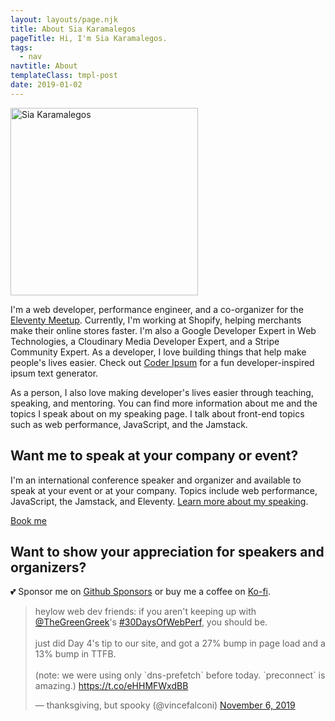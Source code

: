 ```yaml
---
layout: layouts/page.njk
title: About Sia Karamalegos
pageTitle: Hi, I'm Sia Karamalegos.
tags:
  - nav
navtitle: About
templateClass: tmpl-post
date: 2019-01-02
---
```


<section class="flow">
<img src="/img/sia_karamalegos_small.jpg" alt="Sia Karamalegos" class="headshot" height="300" width="300">

I'm a web developer, performance engineer, and a co-organizer for the [Eleventy Meetup](https://eleventymeetup.netlify.app/). Currently, I'm working at Shopify, helping merchants make their online stores faster. I'm also a Google Developer Expert in Web Technologies, a Cloudinary Media Developer Expert, and a Stripe Community Expert. As a developer, I love building things that help make people's lives easier. Check out [Coder Ipsum](https://coder-ipsum.tech/) for a fun developer-inspired ipsum text generator.

As a person, I also love making developer's lives easier through teaching, speaking, and mentoring. You can find more information about me and the topics I speak about on my speaking page. I talk about front-end topics such as web performance, JavaScript, and the Jamstack.

</section>

<!-- <section class="flow">

## Need help making your website fast?
I implement end-to-end performance management, from audits and improvements to long-term management with CI. Whether onsite or remote, I can provide training tailored for your team and project technology.

<p class="text-center">
  <a class="button button-default" href="/contact/?subject=Performance inquiry from sia.codes">Hire me</a>
</p>

</section> -->

<section class="flow">

## Want me to speak at your company or event?
I'm an international conference speaker and organizer and available to speak at your event or at your company. Topics include web performance, JavaScript, the Jamstack, and Eleventy. [Learn more about my speaking](/speaking).

<p class="text-center">
  <a class="button button-default" href="/contact/?subject=Speaking inquiry from sia.codes">Book me</a>
</p>

</section>

<section class="flow">

## Want to show your appreciation for speakers and organizers?

💕 Sponsor me on [Github Sponsors](https://github.com/sponsors/siakaramalegos) or buy me a coffee on [Ko-fi](https://ko-fi.com/siacodes).

</section>

<blockquote class="twitter-tweet"><p lang="en" dir="ltr">heylow web dev friends: if you aren&#39;t keeping up with <a href="https://twitter.com/TheGreenGreek?ref_src=twsrc%5Etfw">@TheGreenGreek</a>&#39;s <a href="https://twitter.com/hashtag/30DaysOfWebPerf?src=hash&amp;ref_src=twsrc%5Etfw">#30DaysOfWebPerf</a>, you should be.<br><br>just did Day 4&#39;s tip to our site, and got a 27% bump in page load and a 13% bump in TTFB.<br><br>(note: we were using only `dns-prefetch` before today. `preconnect` is amazing.) <a href="https://t.co/eHHMFWxdBB">https://t.co/eHHMFWxdBB</a></p>&mdash; thanksgiving, but spooky (@vincefalconi) <a href="https://twitter.com/vincefalconi/status/1192133784117948419?ref_src=twsrc%5Etfw">November 6, 2019</a></blockquote> <script async src="https://platform.twitter.com/widgets.js" charset="utf-8"></script>
